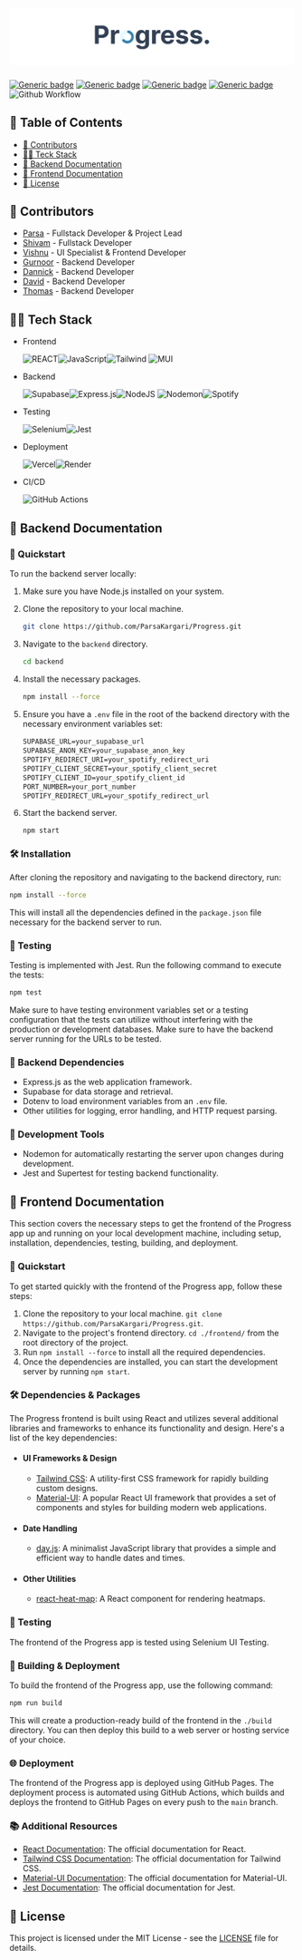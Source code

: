 # ![Progress](./publicAssets/ProgressBanner.png)

[![Generic badge](https://img.shields.io/badge/COURSE-SENG_401-blue.svg)](https://shields.io/)
[![Generic badge](https://img.shields.io/badge/GROUP-13-blue.svg)](https://shields.io/)
[![Generic badge](https://img.shields.io/badge/SECTIONS-L01/L02/L03-blue.svg)](https://shields.io/)
[![Generic badge](https://img.shields.io/badge/SEMESTER-WINTER_2024-red.svg)](https://shields.io/)
![Github Workflow](https://github.com/ParsaKargari/Progress/actions/workflows/npm-publish-github-packages.yml/badge.svg)

## 📖 Table of Contents

- [📝 Contributors](#-contributors)
- [👨‍💻 Teck Stack](#-tech-stack)
- [🚀 Backend Documentation](#-backend-documentation)
- [🌟 Frontend Documentation](#-frontend-documentation)
- [🧾 License](#-license)

## 📝 Contributors

- [Parsa](https://github.com/ParsaKargari) - Fullstack Developer & Project Lead
- [Shivam](https://github.com/shivamdesai04) - Fullstack Developer
- [Vishnu](https://github.com/Vishnu-Dhanda) - UI Specialist & Frontend Developer
- [Gurnoor]() - Backend Developer
- [Dannick](https://github.com/dannicklucas) - Backend Developer
- [David]() - Backend Developer
- [Thomas](https://github.com/thomasbhavnani) - Backend Developer

## 👨‍💻 Tech Stack

- Frontend

  ![REACT](https://img.shields.io/badge/React-20232A?style=for-the-badge&logo=react&logoColor=61DAFB)![JavaScript](https://img.shields.io/badge/JavaScript-F7DF1E?style=for-the-badge&logo=javascript&logoColor=black)![Tailwind](https://img.shields.io/badge/Tailwind_CSS-38B2AC?style=for-the-badge&logo=tailwind-css&logoColor=white)
  ![MUI](https://img.shields.io/badge/MUI-%230081CB.svg?style=for-the-badge&logo=mui&logoColor=white)

- Backend

  ![Supabase](https://img.shields.io/badge/Supabase-3ECF8E?style=for-the-badge&logo=supabase&logoColor=white)![Express.js](https://img.shields.io/badge/express.js-%23404d59.svg?style=for-the-badge&logo=express&logoColor=%2361DAFB)![NodeJS](https://img.shields.io/badge/node.js-6DA55F?style=for-the-badge&logo=node.js&logoColor=white)
  ![Nodemon](https://img.shields.io/badge/NODEMON-%23323330.svg?style=for-the-badge&logo=nodemon&logoColor=%BBDEAD)![Spotify](https://img.shields.io/badge/Spotify-1ED760?style=for-the-badge&logo=spotify&logoColor=white)

- Testing

  ![Selenium](https://img.shields.io/badge/-selenium-%43B02A?style=for-the-badge&logo=selenium&logoColor=white)![Jest](https://img.shields.io/badge/-jest-%23C21325?style=for-the-badge&logo=jest&logoColor=white)

- Deployment

  ![Vercel](https://img.shields.io/badge/vercel-%23000000.svg?style=for-the-badge&logo=vercel&logoColor=white)![Render](https://img.shields.io/badge/Render-%46E3B7.svg?style=for-the-badge&logo=render&logoColor=white)

- CI/CD

  ![GitHub Actions](https://img.shields.io/badge/GitHub%20Actions-2088FF.svg?style=for-the-badge&logo=GitHub%20Actions&logoColor=white)

## 🚀 Backend Documentation

### 🏃 Quickstart

To run the backend server locally:

1. Make sure you have Node.js installed on your system.
2. Clone the repository to your local machine.
   ```bash
   git clone https://github.com/ParsaKargari/Progress.git
   ```
3. Navigate to the `backend` directory.
   ```bash
   cd backend
   ```
4. Install the necessary packages.
   ```bash
   npm install --force
   ```
5. Ensure you have a `.env` file in the root of the backend directory with the necessary environment variables set:

   ```
   SUPABASE_URL=your_supabase_url
   SUPABASE_ANON_KEY=your_supabase_anon_key
   SPOTIFY_REDIRECT_URI=your_spotify_redirect_uri
   SPOTIFY_CLIENT_SECRET=your_spotify_client_secret
   SPOTIFY_CLIENT_ID=your_spotify_client_id
   PORT_NUMBER=your_port_number
   SPOTIFY_REDIRECT_URL=your_spotify_redirect_url
   ```

6. Start the backend server.
   ```bash
   npm start
   ```

### 🛠️ Installation

After cloning the repository and navigating to the backend directory, run:

```bash
npm install --force
```

This will install all the dependencies defined in the `package.json` file necessary for the backend server to run.

### 🧪 Testing

Testing is implemented with Jest. Run the following command to execute the tests:

```bash
npm test
```

Make sure to have testing environment variables set or a testing configuration that the tests can utilize without interfering with the production or development databases. Make sure to have the backend server running for the URLs to be tested.

### 🧰 Backend Dependencies

- Express.js as the web application framework.
- Supabase for data storage and retrieval.
- Dotenv to load environment variables from an `.env` file.
- Other utilities for logging, error handling, and HTTP request parsing.

### 🔧 Development Tools

- Nodemon for automatically restarting the server upon changes during development.
- Jest and Supertest for testing backend functionality.

## 🌟 Frontend Documentation

This section covers the necessary steps to get the frontend of the Progress app up and running on your local development machine, including setup, installation, dependencies, testing, building, and deployment.

### 🏃 Quickstart

To get started quickly with the frontend of the Progress app, follow these steps:

1. Clone the repository to your local machine. `git clone https://github.com/ParsaKargari/Progress.git`.
2. Navigate to the project's frontend directory. `cd ./frontend/` from the root directory of the project.
3. Run `npm install --force` to install all the required dependencies.
4. Once the dependencies are installed, you can start the development server by running `npm start`.

### 🛠️ Dependencies & Packages

The Progress frontend is built using React and utilizes several additional libraries and frameworks to enhance its functionality and design. Here's a list of the key dependencies:

- #### UI Frameworks & Design

  - [Tailwind CSS](https://tailwindcss.com/): A utility-first CSS framework for rapidly building custom designs.
  - [Material-UI](https://material-ui.com/): A popular React UI framework that provides a set of components and styles for building modern web applications.

- #### Date Handling

  - [day.js](https://day.js.org/): A minimalist JavaScript library that provides a simple and efficient way to handle dates and times.

- #### Other Utilities

  - [react-heat-map](https://www.npmjs.com/package/@uiw/react-heat-map): A React component for rendering heatmaps.

### 🧪 Testing

The frontend of the Progress app is tested using Selenium UI Testing.

### 🚀 Building & Deployment

To build the frontend of the Progress app, use the following command:

```bash
npm run build
```

This will create a production-ready build of the frontend in the `./build` directory. You can then deploy this build to a web server or hosting service of your choice.

### 🌐 Deployment

The frontend of the Progress app is deployed using GitHub Pages. The deployment process is automated using GitHub Actions, which builds and deploys the frontend to GitHub Pages on every push to the `main` branch.

### 📚 Additional Resources

- [React Documentation](https://reactjs.org/docs/getting-started.html): The official documentation for React.
- [Tailwind CSS Documentation](https://tailwindcss.com/docs): The official documentation for Tailwind CSS.
- [Material-UI Documentation](https://material-ui.com/getting-started/installation/): The official documentation for Material-UI.
- [Jest Documentation](https://jestjs.io/docs/getting-started): The official documentation for Jest.

## 🧾 License

This project is licensed under the MIT License - see the [LICENSE](./LICENSE) file for details.
